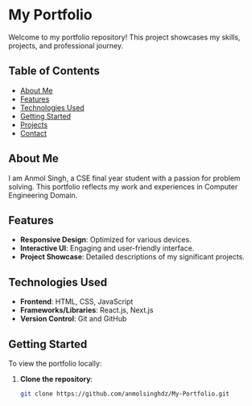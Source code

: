 # My Portfolio

Welcome to my portfolio repository! This project showcases my skills, projects, and professional journey.

## Table of Contents

- [About Me](#about-me)
- [Features](#features)
- [Technologies Used](#technologies-used)
- [Getting Started](#getting-started)
- [Projects](#projects)
- [Contact](#contact)

## About Me

I am Anmol Singh, a CSE final year student with a passion for problem solving. This portfolio reflects my work and experiences in Computer Engineering Domain.

## Features

- **Responsive Design**: Optimized for various devices.
- **Interactive UI**: Engaging and user-friendly interface.
- **Project Showcase**: Detailed descriptions of my significant projects.

## Technologies Used

- **Frontend**: HTML, CSS, JavaScript
- **Frameworks/Libraries**: React.js, Next.js
- **Version Control**: Git and GitHub

## Getting Started

To view the portfolio locally:

1. **Clone the repository**:
   ```bash
   git clone https://github.com/anmolsinghdz/My-Portfolio.git
